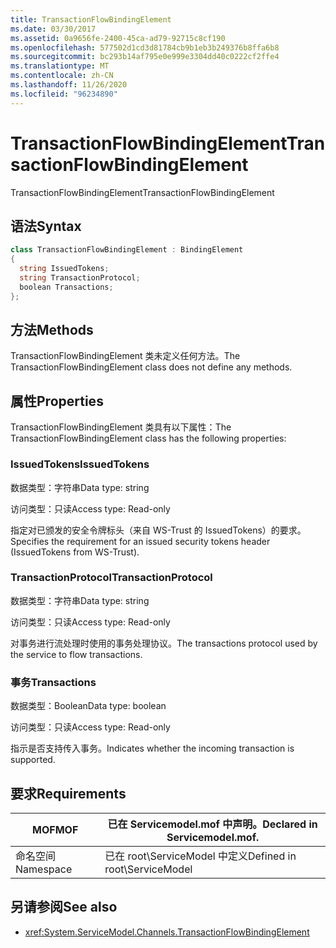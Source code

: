 ```yaml
---
title: TransactionFlowBindingElement
ms.date: 03/30/2017
ms.assetid: 0a9656fe-2400-45ca-ad79-92715c8cf190
ms.openlocfilehash: 577502d1cd3d81784cb9b1eb3b249376b8ffa6b8
ms.sourcegitcommit: bc293b14af795e0e999e3304dd40c0222cf2ffe4
ms.translationtype: MT
ms.contentlocale: zh-CN
ms.lasthandoff: 11/26/2020
ms.locfileid: "96234890"
---
```

# <a name="transactionflowbindingelement"></a><span data-ttu-id="af1a5-102">TransactionFlowBindingElement</span><span class="sxs-lookup"><span data-stu-id="af1a5-102">TransactionFlowBindingElement</span></span>

<span data-ttu-id="af1a5-103">TransactionFlowBindingElement</span><span class="sxs-lookup"><span data-stu-id="af1a5-103">TransactionFlowBindingElement</span></span>  
  
## <a name="syntax"></a><span data-ttu-id="af1a5-104">语法</span><span class="sxs-lookup"><span data-stu-id="af1a5-104">Syntax</span></span>  
  
```csharp
class TransactionFlowBindingElement : BindingElement  
{  
  string IssuedTokens;  
  string TransactionProtocol;  
  boolean Transactions;  
};  
```  
  
## <a name="methods"></a><span data-ttu-id="af1a5-105">方法</span><span class="sxs-lookup"><span data-stu-id="af1a5-105">Methods</span></span>  

 <span data-ttu-id="af1a5-106">TransactionFlowBindingElement 类未定义任何方法。</span><span class="sxs-lookup"><span data-stu-id="af1a5-106">The TransactionFlowBindingElement class does not define any methods.</span></span>  
  
## <a name="properties"></a><span data-ttu-id="af1a5-107">属性</span><span class="sxs-lookup"><span data-stu-id="af1a5-107">Properties</span></span>  

 <span data-ttu-id="af1a5-108">TransactionFlowBindingElement 类具有以下属性：</span><span class="sxs-lookup"><span data-stu-id="af1a5-108">The TransactionFlowBindingElement class has the following properties:</span></span>  
  
### <a name="issuedtokens"></a><span data-ttu-id="af1a5-109">IssuedTokens</span><span class="sxs-lookup"><span data-stu-id="af1a5-109">IssuedTokens</span></span>  

 <span data-ttu-id="af1a5-110">数据类型：字符串</span><span class="sxs-lookup"><span data-stu-id="af1a5-110">Data type: string</span></span>  
  
 <span data-ttu-id="af1a5-111">访问类型：只读</span><span class="sxs-lookup"><span data-stu-id="af1a5-111">Access type: Read-only</span></span>  
  
 <span data-ttu-id="af1a5-112">指定对已颁发的安全令牌标头（来自 WS-Trust 的 IssuedTokens）的要求。</span><span class="sxs-lookup"><span data-stu-id="af1a5-112">Specifies the requirement for an issued security tokens header (IssuedTokens from WS-Trust).</span></span>  
  
### <a name="transactionprotocol"></a><span data-ttu-id="af1a5-113">TransactionProtocol</span><span class="sxs-lookup"><span data-stu-id="af1a5-113">TransactionProtocol</span></span>  

 <span data-ttu-id="af1a5-114">数据类型：字符串</span><span class="sxs-lookup"><span data-stu-id="af1a5-114">Data type: string</span></span>  
  
 <span data-ttu-id="af1a5-115">访问类型：只读</span><span class="sxs-lookup"><span data-stu-id="af1a5-115">Access type: Read-only</span></span>  
  
 <span data-ttu-id="af1a5-116">对事务进行流处理时使用的事务处理协议。</span><span class="sxs-lookup"><span data-stu-id="af1a5-116">The transactions protocol used by the service to flow transactions.</span></span>  
  
### <a name="transactions"></a><span data-ttu-id="af1a5-117">事务</span><span class="sxs-lookup"><span data-stu-id="af1a5-117">Transactions</span></span>  

 <span data-ttu-id="af1a5-118">数据类型：Boolean</span><span class="sxs-lookup"><span data-stu-id="af1a5-118">Data type: boolean</span></span>  
  
 <span data-ttu-id="af1a5-119">访问类型：只读</span><span class="sxs-lookup"><span data-stu-id="af1a5-119">Access type: Read-only</span></span>  
  
 <span data-ttu-id="af1a5-120">指示是否支持传入事务。</span><span class="sxs-lookup"><span data-stu-id="af1a5-120">Indicates whether the incoming transaction is supported.</span></span>  
  
## <a name="requirements"></a><span data-ttu-id="af1a5-121">要求</span><span class="sxs-lookup"><span data-stu-id="af1a5-121">Requirements</span></span>  
  
|<span data-ttu-id="af1a5-122">MOF</span><span class="sxs-lookup"><span data-stu-id="af1a5-122">MOF</span></span>|<span data-ttu-id="af1a5-123">已在 Servicemodel.mof 中声明。</span><span class="sxs-lookup"><span data-stu-id="af1a5-123">Declared in Servicemodel.mof.</span></span>|  
|---------|-----------------------------------|  
|<span data-ttu-id="af1a5-124">命名空间</span><span class="sxs-lookup"><span data-stu-id="af1a5-124">Namespace</span></span>|<span data-ttu-id="af1a5-125">已在 root\ServiceModel 中定义</span><span class="sxs-lookup"><span data-stu-id="af1a5-125">Defined in root\ServiceModel</span></span>|  
  
## <a name="see-also"></a><span data-ttu-id="af1a5-126">另请参阅</span><span class="sxs-lookup"><span data-stu-id="af1a5-126">See also</span></span>

- <xref:System.ServiceModel.Channels.TransactionFlowBindingElement>
